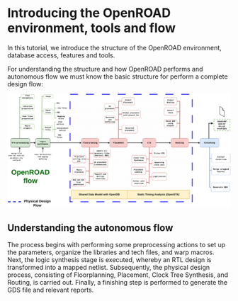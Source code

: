 # Introducing the OpenROAD environment, tools and flow

In this tutorial, we introduce the structure of the OpenROAD environment, database access, features and tools.

For understanding the structure and how OpenROAD performs and autonomous flow we must know the basic structure for perform a complete design flow:

![Diagram flow](./images_introduction/diagram.png)

## Understanding the autonomous flow

The process begins with performing some preprocessing actions to set up the parameters, organize the libraries and tech files, and warp macros. Next, the logic synthesis stage is executed, whereby an RTL design is transformed into a mapped netlist. Subsequently, the physical design process, consisting of Floorplanning, Placement, Clock Tree Synthesis, and Routing, is carried out. Finally, a finishing step is performed to generate the GDS file and relevant reports.